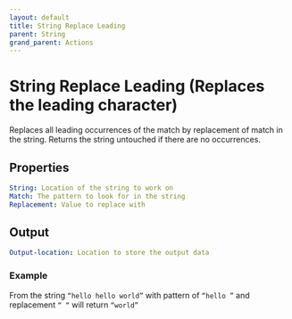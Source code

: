 ```yaml
---
layout: default
title: String Replace Leading
parent: String
grand_parent: Actions
---
```

# String Replace Leading (Replaces the leading character)
Replaces all leading occurrences of the match by replacement of match in the string. Returns the string untouched if there are no occurrences.

## Properties
```yaml
String: Location of the string to work on
Match: The pattern to look for in the string
Replacement: Value to replace with
```

## Output
```yaml
Output-location: Location to store the output data
```

### Example
From the string `“hello hello world”` with pattern of `“hello ”` and replacement `“ “` will return `“world”`
